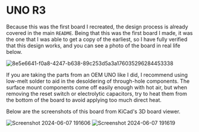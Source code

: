 # UNO R3
Because this was the first board I recreated, the design process is already covered in the main `README`. Being that this was the first board I made, it was the one that I was able to get a copy of the earliest, so I have fully verified that this design works, and you can see a photo of the board in real life below.

![8e5e6641-f0a8-4247-b638-89c253d5a3a176035296284453338](https://github.com/sabogalc/KiCad-Arduino-Boards/assets/53708281/b3ac1110-c8a8-41d4-98e0-6b86cc46a470)

If you are taking the parts from an OEM UNO like I did, I recommend using low-melt solder to aid in the desoldering of through-hole components. The surface mount components come off easily enough with hot air, but when removing the reset switch or electrolytic capacitors, try to heat them from the bottom of the board to avoid applying too much direct heat.

Below are the screenshots of this board from KiCad's 3D board viewer.

![Screenshot 2024-06-07 191606](https://github.com/sabogalc/KiCad-Arduino-Boards/assets/53708281/7337054d-8e26-446d-88f6-0ac8538a8d01)
![Screenshot 2024-06-07 191619](https://github.com/sabogalc/KiCad-Arduino-Boards/assets/53708281/6f3517f2-b2df-493e-a982-5512f8961c3f)